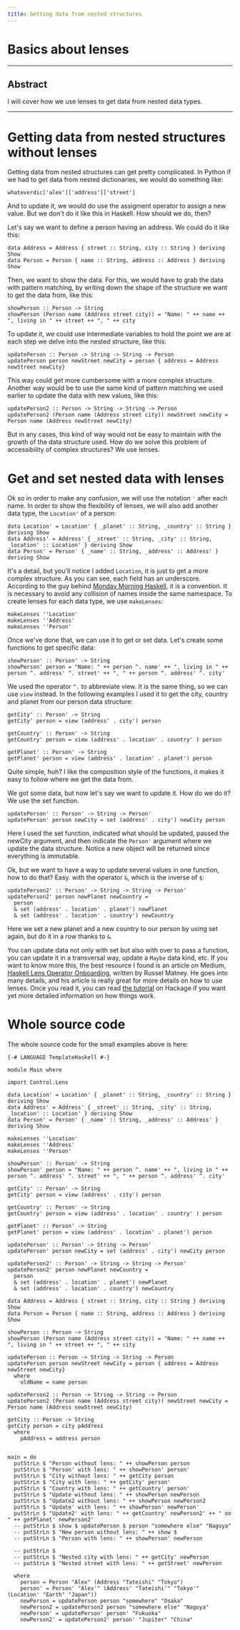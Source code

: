 ```yaml
---
title: Getting data from nested structures
---
```


# Basics about lenses


---
## Abstract

I will cover how we use lenses to get data from nested data types.

---

# Getting data from nested structures without lenses

Getting data from nested structures can get pretty complicated. In
Python if we had to get data from nested dictionaries, we would do
something like:

```
whateverdic['alex']['address']['street']
```

And to update it, we would do use the assigment operator to assign a
new value. But we don't do it like this in Haskell. How should we do, then?

Let's say we want to define a person having an address. We could do it like this:
```
data Address = Address { street :: String, city :: String } deriving Show
data Person = Person { name :: String, address :: Address } deriving Show
```

Then, we want to show the data. For this, we would have to grab the
data with pattern matching, by writing down the shape of the structure
we want to get the data from, like this:

```
showPerson :: Person -> String
showPerson (Person name (Address street city)) = "Name: " ++ name ++ ", living in " ++ street ++ ", " ++ city
```

To update it, we could use intermediate variables to hold
the point we are at each step we delve into the nested structure, like this:

```
updatePerson :: Person -> String -> String -> Person
updatePerson person newStreet newCity = person { address = Address newStreet newCity}
```

This way could get more cumbersome with a more complex
structure. Another way would be to use the same kind of pattern
matching we used earlier to update the data with new values, like
this:

```
updatePerson2 :: Person -> String -> String -> Person
updatePerson2 (Person name (Address street city)) newStreet newCity = Person name (Address newStreet newCity)
```

But in any cases, this kind of way would not be easy to maintain with the growth of
the data structure used. How do we solve this problem of accessibility of complex structures? We use lenses.

# Get and set nested data with lenses

Ok so in order to make any confusion, we will use the notation `'` after each name. In order to show the flexibility of lenses, we will also add another data type, the `Location'` of a person:

```
data Location' = Location' { _planet' :: String, _country' :: String } deriving Show
data Address' = Address' { _street' :: String, _city' :: String, _location' :: Location' } deriving Show
data Person' = Person' { _name' :: String, _address' :: Address' } deriving Show

```

It's a detail, but you'll notice I added `Location`, it is just to get
a more complex structure.  As you can see, each field has an
underscore. According to the guy behind [Monday Morning
Haskell](https://mmhaskell.com/blog/2017/6/12/taking-a-close-look-at-lenses),
it is a convention.  It is necessary to avoid any collision of names
inside the same namespace. To create lenses for each data type, we use
`makeLenses`:

```
makeLenses ''Location'
makeLenses ''Address'
makeLenses ''Person'
```

Once we've done that, we can use it to get or set data. Let's create
some functions to get specific data:

```
showPerson' :: Person' -> String
showPerson' person = "Name: " ++ person ^. name' ++ ", living in " ++ person ^. address' ^. street' ++ ", " ++ person ^. address' ^. city'
```

We used the operator `^.` to abbreviate view. It is the same thing, so
we can use `view` instead. In the following examples I used it to get
the city, country and planet from our person data structure:

```
getCity' :: Person' -> String
getCity' person = view (address' . city') person

getCountry' :: Person' -> String
getCountry' person = view (address' . location' . country' ) person

getPlanet' :: Person' -> String
getPlanet' person = view (address' . location' . planet') person
```

Quite simple, huh? I like the composition style of the functions, it
makes it easy to follow where we get the data from.

We got some data, but now let's say we want to update it. How do we do
it? We use the set function.

```
updatePerson' :: Person' -> String -> Person'
updatePerson' person newCity = set (address' . city') newCity person
```

Here I used the set function, indicated what should be updated, passed
the newCity argument, and then indicate the `Person'` argument where
we update the data structure. Notice a new object will be returned
since everything is immutable.

Ok, but we want to have a way to update several values in one
function, how to do that? Easy. with the operator `&`, which is the
inverse of `$`:

```
updatePerson2' :: Person' -> String -> String -> Person'
updatePerson2' person newPlanet newCountry =
  person
  & set (address' . location' . planet') newPlanet
  & set (address' . location' . country') newCountry
```

Here we set a new planet and a new country to our person by using set
again, but do it in a row thanks to `&`.

You can update data not only with set but also with over to pass a
function, you can update it in a transversal way, update a `Maybe`
data kind, etc. If you want to know more this, the best resource I
found is an article on Medium, [Haskell Lens Operator
Onboarding](https://medium.com/urbint-engineering/haskell-lens-operator-onboarding-a235481e8fac),
written by Russel Matney. He goes into many details, and his article
is really great for more details on how to use lenses. Once you read
it, you can read [the
tutorial](http://hackage.haskell.org/package/lens-tutorial-1.0.3/docs/Control-Lens-Tutorial.html)
on Hackage if you want yet more detailed information on how things
work.


# Whole source code


The whole source code for the small examples above is here:

```
{-# LANGUAGE TemplateHaskell #-}

module Main where

import Control.Lens

data Location' = Location' { _planet' :: String, _country' :: String } deriving Show
data Address' = Address' { _street' :: String, _city' :: String, _location' :: Location' } deriving Show
data Person' = Person' { _name' :: String, _address' :: Address' } deriving Show

makeLenses ''Location'
makeLenses ''Address'
makeLenses ''Person'

showPerson' :: Person' -> String
showPerson' person = "Name: " ++ person ^. name' ++ ", living in " ++ person ^. address' ^. street' ++ ", " ++ person ^. address' ^. city'

getCity' :: Person' -> String
getCity' person = view (address' . city') person

getCountry' :: Person' -> String
getCountry' person = view (address' . location' . country' ) person

getPlanet' :: Person' -> String
getPlanet' person = view (address' . location' . planet') person

updatePerson' :: Person' -> String -> Person'
updatePerson' person newCity = set (address' . city') newCity person

updatePerson2' :: Person' -> String -> String -> Person'
updatePerson2' person newPlanet newCountry =
  person
  & set (address' . location' . planet') newPlanet
  & set (address' . location' . country') newCountry

data Address = Address { street :: String, city :: String } deriving Show
data Person = Person { name :: String, address :: Address } deriving Show

showPerson :: Person -> String
showPerson (Person name (Address street city)) = "Name: " ++ name ++ ", living in " ++ street ++ ", " ++ city

updatePerson :: Person -> String -> String -> Person
updatePerson person newStreet newCity = person { address = Address newStreet newCity}
  where
    oldName = name person

updatePerson2 :: Person -> String -> String -> Person
updatePerson2 (Person name (Address street city)) newStreet newCity = Person name (Address newStreet newCity)

getCity :: Person -> String
getCity person = city pAddress
  where
    pAddress = address person


main = do
  putStrLn $ "Person without lens: " ++ showPerson person
  putStrLn $ "Person' with lens: " ++ showPerson' person'
  putStrLn $ "City without lens: " ++ getCity person
  putStrLn $ "City with lens: " ++ getCity' person'
  putStrLn $ "Country with lens: " ++ getCountry' person'
  putStrLn $ "Update without lens: " ++ showPerson newPerson
  putStrLn $ "Update2 without lens: " ++ showPerson newPerson2
  putStrLn $ "Update' with lens: " ++ showPerson' newPerson'
  putStrLn $ "Update2' with lens: " ++ getCountry' newPerson2' ++ " on " ++ getPlanet' newPerson2'
  -- putStrLn $ show $ updatePerson $ person "somewhere else" "Nagoya"
  -- putStrLn $ "New person without lens: " ++ show $
  -- putStrLn $ "Person with lens: " ++ showPerson' newPerson

  -- putStrLn $
  -- putStrLn $ "Nested city with lens: " ++ getCity' newPerson
  -- putStrLn $ "Nested street with lens: " ++ getStreet' newPerson

  where
    person = Person "Alex" (Address "Tateishi" "Tokyo")
    person' = Person' "Alex'" (Address' "Tateishi'" "Tokyo'" (Location' "Earth" "Japan"))
    newPerson = updatePerson person "somewhere" "Osaka"
    newPerson2 = updatePerson2 person "somewhere else" "Nagoya"
    newPerson' = updatePerson' person' "Fukuoka"
    newPerson2' = updatePerson2' person' "Jupiter" "China"
```
